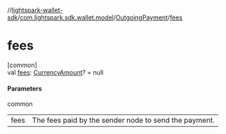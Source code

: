 //[lightspark-wallet-sdk](../../../index.md)/[com.lightspark.sdk.wallet.model](../index.md)/[OutgoingPayment](index.md)/[fees](fees.md)

# fees

[common]\
val [fees](fees.md): [CurrencyAmount](../-currency-amount/index.md)? = null

#### Parameters

common

| | |
|---|---|
| fees | The fees paid by the sender node to send the payment. |
